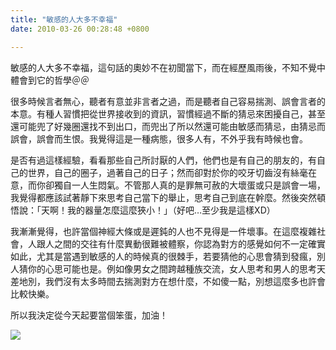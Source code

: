 ```yaml
---
title: "敏感的人大多不幸福"
date: 2010-03-26 00:28:48 +0800

---
```



敏感的人大多不幸福，這句話的奧妙不在初聞當下，而在經歷風雨後，不知不覺中體會到它的哲學＠＠



很多時候言者無心，聽者有意並非言者之過，而是聽者自己容易揣測、誤會言者的本意。有種人習慣把從世界接收到的資訊，習慣經過不斷的猜忌來困擾自己，甚至還可能兜了好幾圈還找不到出口，而兜出了所以然還可能由敏感而猜忌，由猜忌而誤會，誤會而生恨。我覺得這是一種病態，很多人有，不外乎我有時候也會。



是否有過這樣經驗，看看那些自己所討厭的人們，他們也是有自己的朋友的，有自己的世界，自己的圈子，過著自己的日子；然而卻對於你的咬牙切齒沒有絲毫在意，而你卻獨自一人生悶氣。不管那人真的是罪無可赦的大壞蛋或只是誤會一場，我覺得都應該試著靜下來思考自己當下的舉止，思考自己到底在幹麼。然後突然頓悟說：「天啊！我的器量怎麼這麼狹小！」（好吧&hellip;至少我是這樣XD）



我漸漸覺得，也許當個神經大條或是遲鈍的人也不見得是一件壞事。在這麼複雜社會，人跟人之間的交往有什麼異動很難被體察，你認為對方的感覺如何不一定確實如此，尤其是當遇到敏感的人的時候真的很棘手，若要猜他的心思會猜到發瘋，別人猜你的心思可能也是。例如像男女之間跨越種族交流，女人思考和男人的思考天差地別，我們沒有太多時間去揣測對方在想什麼，不如傻一點，別想這麼多也許會比較快樂。



所以我決定從今天起要當個笨蛋，加油！



![](/images/slum-area/84_0.jpg)






